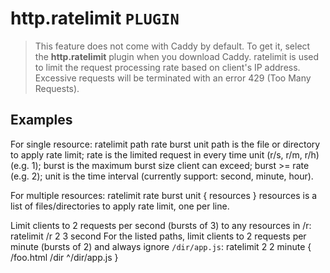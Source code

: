 # http.ratelimit  `PLUGIN`
> This feature does not come with Caddy by default. To get it, select the **http.ratelimit** plugin when you download Caddy.
ratelimit is used to limit the request processing rate based on client's IP address. Excessive requests will be terminated with an error 429 (Too Many Requests).

## Examples
For single resource:
ratelimit path rate burst unit
path is the file or directory to apply rate limit; rate is the limited request in every time unit (r/s, r/m, r/h) (e.g. 1); burst is the maximum burst size client can exceed; burst >= rate (e.g. 2); unit is the time interval (currently support: second, minute, hour).

For multiple resources:
ratelimit rate burst unit {
    resources
}
resources is a list of files/directories to apply rate limit, one per line.

Limit clients to 2 requests per second (bursts of 3) to any resources in /r:
ratelimit /r 2 3 second
For the listed paths, limit clients to 2 requests per minute (bursts of 2) and always ignore `/dir/app.js`:
ratelimit 2 2 minute {
    /foo.html
    /dir
    ^/dir/app.js
}